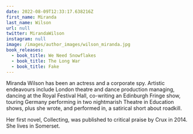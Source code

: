```yaml
---
date: 2022-08-09T12:33:17.638216Z
first_name: Miranda
last_name: Wilson
url: null
twitter: MirandaWilson
instagram: null
image: /images/author_images/wilson_miranda.jpg
book_releases:
  - book_title: We Need Snowflakes
  - book_title: The Long War
  - book_title: Fake
---
```

Miranda Wilson has been an actress and a corporate spy. Artistic endeavours include London theatre and dance production managing, dancing at the Royal Festival Hall, co-writing an Edinburgh Fringe show, touring Germany performing in two nightmarish Theatre in Education shows, plus she wrote, and performed in, a satirical short about roadkill. 

Her first novel, Collecting, was published to critical praise by Crux in 2014. She lives in Somerset.